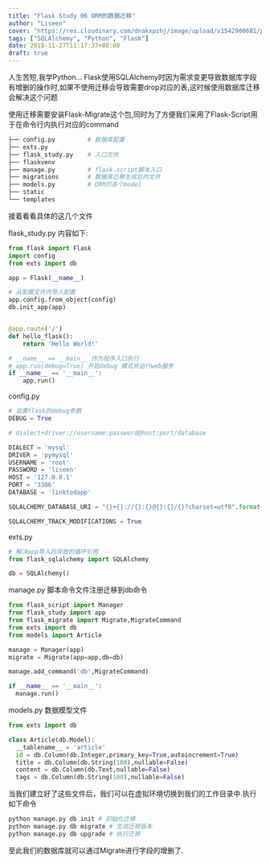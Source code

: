 ```yaml
---
title: "Flask Study 06 ORM的数据迁移"
author: "Liseen"
cover: "https://res.cloudinary.com/dnakxpzhj/image/upload/v1542900681/python-flask-web-development-essential-training_1.jpg"
tags: ["SQLAlchemy", "Python", "Flask"]
date: 2018-11-27T11:17:37+08:00
draft: true
---
```


人生苦短,我学Python... Flask使用SQLAlchemy时因为需求变更导致数据库字段有增删的操作时,如果不使用迁移会导致需要drop对应的表,这时候使用数据库迁移会解决这个问题

<!--more-->

使用迁移需要安装Flask-Migrate这个包,同时为了方便我们采用了Flask-Script用于在命令行内执行对应的command

```bash
├── config.py         # 数据库配置
├── exts.py
├── flask_study.py    # 入口文件
├── flaskvenv
├── manage.py         # flask-script脚本入口
├── migrations        # 数据库迁移生成后的文件
├── models.py         # ORM的各个model
├── static
└── templates
```

接着看看具体的这几个文件

flask_study.py 内容如下:

```python
from flask import Flask
import config
from exts import db

app = Flask(__name__)

# 从配置文件内导入配置
app.config.from_object(config)
db.init_app(app)


@app.route('/')
def hello_flask():
    return 'Hello World!'

# __name__ == __main__ 作为程序入口执行
# app.run(debug=True) 开启debug 模式并运行web服务
if __name__ == '__main__':
    app.run()
```

config.py

```python
# 设置flask的debug参数
DEBUG = True

# dialect+driver://username:password@host:port/database

DIALECT = 'mysql'
DRIVER = 'pymysql'
USERNAME = 'root'
PASSWORD = 'liseen'
HOST = '127.0.0.1'
PORT = '3306'
DATABASE = 'linktodapp'

SQLALCHEMY_DATABASE_URI = "{}+{}://{}:{}@{}:{}/{}?charset=utf8".format(DIALECT,DRIVER,USERNAME,PASSWORD,HOST,PORT,DATABASE)

SQLALCHEMY_TRACK_MODIFICATIONS = True
```

exts.py

```python
# 解决app导入包导致的循环引用
from flask_sqlalchemy import SQLAlchemy

db = SQLAlchemy()
```

manage.py 脚本命令文件注册迁移到db命令

```python
from flask_script import Manager
from flask_study import app
from flask_migrate import Migrate,MigrateCommand
from exts import db
from models import Article

manage = Manager(app)
migrate = Migrate(app=app,db=db)

manage.add_command('db',MigrateCommand)

if __name__ == '__main__':
  manage.run()

```

models.py 数据模型文件

```python
from exts import db

class Article(db.Model):
  __tablename__ = 'article'
  id = db.Column(db.Integer,primary_key=True,autoincrement=True)
  title = db.Column(db.String(100),nullable=False)
  content = db.Column(db.Text,nullable=False)
  tags = db.Column(db.String(100),nullable=False)

```

当我们建立好了这些文件后，我们可以在虚拟环境切换到我们的工作目录中.执行如下命令

```bash
python manage.py db init # 初始化迁移
python manage.py db migrate # 生成迁移版本
python manage.py db upgrade # 执行迁移
```

至此我们的数据库就可以通过Migrate进行字段的增删了.